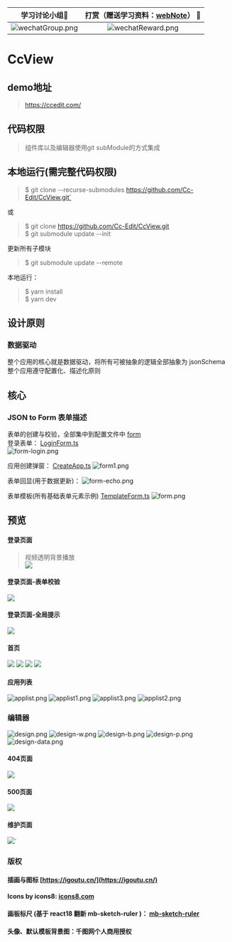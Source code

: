 |                                     学习讨论小组🍻                                      |   打赏（赠送学习资料：[webNote](https://github.com/Cc-Edit/webNote)） :confetti_ball:    | 
|:---------------------------------------------------------------------------------:|:---------------------------------------------------------------------:| 
| ![wechatGroup.png](https://www.ccedit.com/wechatGroup.png) |     ![wechatReward.png](https://www.ccedit.com/wechatReward.png)  |


# CcView

## demo地址
> https://ccedit.com/

## 代码权限
> 组件库以及编辑器使用git subModule的方式集成


## 本地运行(需完整代码权限)  

> $ git clone --recurse-submodules https://github.com/Cc-Edit/CcView.git`    

或
>
> $ git clone https://github.com/Cc-Edit/CcView.git        
> $ git submodule update --init   


更新所有子模块    
> $ git submodule update --remote

本地运行：   

> $ yarn install   
> $ yarn dev

## 设计原则

### 数据驱动
整个应用的核心就是数据驱动，将所有可被抽象的逻辑全部抽象为 jsonSchema   
整个应用遵守配置化、描述化原则

## 核心

### JSON to Form 表单描述
表单的创建与校验，全部集中到配置文件中 [form](src/config/form)  
登录表单： [LoginForm.ts](src%2Fconfig%2Fform%2FLoginForm.ts)   
![form-login.png](preview%2Fform-login.png)

应用创建弹窗： [CreateApp.ts](src%2Fconfig%2Fform%2FCreateApp.ts)
![form1.png](preview%2Fform1.png)

表单回显(用于数据更新)： 
![form-echo.png](preview%2Fform-echo.png)

表单模板(所有基础表单元素示例) [TemplateForm.ts](src%2Fconfig%2Fform%2FTemplateForm.ts)
![form.png](preview%2Fform.png)

## 预览

#### 登录页面

> 视频透明背景播放  
![](./preview/login.png)

#### 登录页面-表单校验

![](./preview/login_form.png)

#### 登录页面-全局提示

![](./preview/login_alert.png)

#### 首页

![](./preview/home1.png)
![](./preview/home2.png)
![](./preview/home1-w.png)
![](./preview/home2-w.png)

####  应用列表
![applist.png](preview%2Fapplist.png)
![applist1.png](preview%2Fapplist1.png)
![applist3.png](preview%2Fapplist3.png)
![applist2.png](preview%2Fapplist2.png)

### 编辑器
![design.png](preview%2Fdesign.png)
![design-w.png](preview%2Fdesign-w.png)
![design-b.png](preview%2Fdesign-b.png)
![design-p.png](preview%2Fdesign-p.png)
![design-data.png](preview%2Fdesign-data.png)

#### 404页面
![](./preview/404.png)

#### 500页面
![](./preview/500.png)

#### 维护页面
![](./preview/500-maintain.png)`

### 版权
#### 插画与图标 [https://igoutu.cn/](https://igoutu.cn/)
#### Icons by icons8: [icons8.com](https://icons8.com)
#### 画板标尺 (基于 react18 翻新 mb-sketch-ruler )： [mb-sketch-ruler](https://github.com/mockingbot/mb-sketch-ruler)
#### 头像、默认模板背景图：千图网个人商用授权